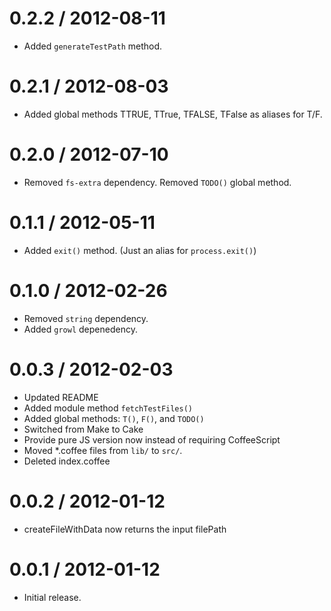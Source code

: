 0.2.2 / 2012-08-11
==================
* Added `generateTestPath` method.

0.2.1 / 2012-08-03
==================
* Added global methods TTRUE, TTrue, TFALSE, TFalse as aliases for T/F.

0.2.0 / 2012-07-10
==================
* Removed `fs-extra` dependency. Removed `TODO()` global method.

0.1.1 / 2012-05-11
==================
* Added `exit()` method. (Just an alias for `process.exit()`)

0.1.0 / 2012-02-26
==================
* Removed `string` dependency.
* Added `growl` depenedency.

0.0.3 / 2012-02-03
==================
* Updated README
* Added module method `fetchTestFiles()`
* Added global methods: `T()`, `F()`, and `TODO()`
* Switched from Make to Cake
* Provide pure JS version now instead of requiring CoffeeScript
* Moved *.coffee files from `lib/` to `src/`.
* Deleted index.coffee

0.0.2 / 2012-01-12
==================
* createFileWithData now returns the input filePath

0.0.1 / 2012-01-12
==================
* Initial release.
